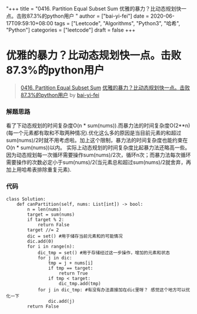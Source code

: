 "+++
title = "0416. Partition Equal Subset Sum 优雅的暴力？比动态规划快一点。击败87.3%的python用户 "
author = ["bai-yi-fei"]
date = 2020-06-17T09:59:10+08:00
tags = ["Leetcode", "Algorithms", "Python3", "哈希", "Python"]
categories = ["leetcode"]
draft = false
+++

# 优雅的暴力？比动态规划快一点。击败87.3%的python用户

> [0416. Partition Equal Subset Sum](https://leetcode-cn.com/problems/partition-equal-subset-sum/)
> [优雅的暴力？比动态规划快一点。击败87.3%的python用户](https://leetcode-cn.com/problems/partition-equal-subset-sum/solution/you-ya-de-bao-li-bi-dong-tai-gui-hua-kuai-yi-dian-/) by [bai-yi-fei](https://leetcode-cn.com/u/bai-yi-fei/)

### 解题思路
看了下动态规划的时间复杂度O(n * sum(nums)).而暴力法的时间复杂度O(2**n)(每一个元素都有取和不取两种情况).优化这么多的原因是当目前元素的和超过sum(nums)/2时就不用考虑啦。加上这个限制，暴力法的时间复杂度也能约束在O(n * sum(nums))以内。
实际上动态规划的时间复杂度比起暴力法还略高一些。因为动态规划每一次循环需要操作sum(nums)/2次，循环n次；而暴力法每次循环需要操作的次数必定小于sum(nums)/2(当元素总和超过sum(nums)/2就舍弃，再加上用哈希表排除重复元素).

### 代码

```python3
class Solution:
    def canPartition(self, nums: List[int]) -> bool:
        n = len(nums)
        target = sum(nums)
        if target % 2:
            return False
        target //= 2
        dic = set() #用于储存当前元素和的可能情况
        dic.add(0)
        for i in range(n):
            dic_tmp = set() #用于存储经过这一步操作，增加的元素和状态
            for j in dic:
                tmp = j + nums[i]
                if tmp == target:
                    return True
                if tmp < target:
                    dic_tmp.add(tmp)
            for j in dic_tmp: #有没有办法直接加在dic里呀？ 感觉这个地方可以优化一下
                dic.add(j)
        return False
```